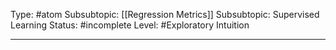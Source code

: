 Type: #atom 
Subsubtopic: [[Regression Metrics]]
Subsubtopic: Supervised Learning
Status: #incomplete 
Level: #Exploratory Intuition

----
